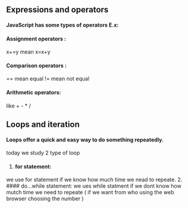 ## Expressions and operators

#### JavaScript has some types of operators E.x:

#### Assignment operators :

x+=y mean x=x+y

#### Comparison operators :

== mean equal 
!= mean not equal

#### Arithmetic operators:

like + -  *  /


## Loops and iteration

#### Loops offer a quick and easy way to do something repeatedly.

today we study 2 type of loop 

1. #### for statement:
 we use for statement if we know how much time we nead to repeate.
2. #### do...while statement:
we ues while statment if we dont know how mutch time we need to repeate ( if we want from who using the web browser choosing the number )








